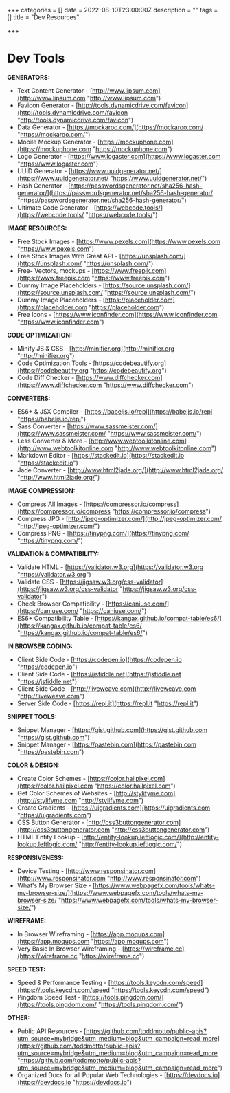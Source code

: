 +++
categories = []
date = 2022-08-10T23:00:00Z
description = ""
tags = []
title = "Dev Resources"

+++
# Dev Tools

**GENERATORS:**

* Text Content Generator - [http://www.lipsum.com](http://www.lipsum.com "http://www.lipsum.com")
* Favicon Generator - [http://tools.dynamicdrive.com/favicon](http://tools.dynamicdrive.com/favicon "http://tools.dynamicdrive.com/favicon")
* Data Generator - [https://mockaroo.com/](https://mockaroo.com/ "https://mockaroo.com/")
* Mobile Mockup Generator - [https://mockuphone.com](https://mockuphone.com "https://mockuphone.com")
* Logo Generator - [https://www.logaster.com](https://www.logaster.com "https://www.logaster.com")
* UUID Generator - [https://www.uuidgenerator.net/](https://www.uuidgenerator.net/ "https://www.uuidgenerator.net/")
* Hash Generator - [https://passwordsgenerator.net/sha256-hash-generator/](https://passwordsgenerator.net/sha256-hash-generator/ "https://passwordsgenerator.net/sha256-hash-generator/")
* Ultimate Code Generator - [https://webcode.tools/](https://webcode.tools/ "https://webcode.tools/")

**IMAGE RESOURCES:**

* Free Stock Images - [https://www.pexels.com](https://www.pexels.com "https://www.pexels.com")
* Free Stock Images With Great API - [https://unsplash.com/](https://unsplash.com/ "https://unsplash.com/")
* Free- Vectors, mockups - [https://www.freepik.com](https://www.freepik.com "https://www.freepik.com")
* Dummy Image Placeholders - [https://source.unsplash.com/](https://source.unsplash.com/ "https://source.unsplash.com/")
* Dummy Image Placeholders - [https://placeholder.com](https://placeholder.com "https://placeholder.com")
* Free Icons - [https://www.iconfinder.com](https://www.iconfinder.com "https://www.iconfinder.com")

**CODE OPTIMIZATION:**

* Minify JS & CSS - [http://minifier.org](http://minifier.org "http://minifier.org")
* Code Optimization Tools - [https://codebeautify.org](https://codebeautify.org "https://codebeautify.org")
* Code Diff Checker - [https://www.diffchecker.com](https://www.diffchecker.com "https://www.diffchecker.com")

**CONVERTERS:**

* ES6+ & JSX Compiler - [https://babeljs.io/repl](https://babeljs.io/repl "https://babeljs.io/repl")
* Sass Converter - [https://www.sassmeister.com/](https://www.sassmeister.com/ "https://www.sassmeister.com/")
* Less Converter & More - [http://www.webtoolkitonline.com](http://www.webtoolkitonline.com "http://www.webtoolkitonline.com")
* Markdown Editor - [https://stackedit.io](https://stackedit.io "https://stackedit.io")
* Jade Converter - [http://www.html2jade.org/](http://www.html2jade.org/ "http://www.html2jade.org/")

**IMAGE COMPRESSION:**

* Compress All Images - [https://compressor.io/compress](https://compressor.io/compress "https://compressor.io/compress")
* Compress JPG - [http://jpeg-optimizer.com/](http://jpeg-optimizer.com/ "http://jpeg-optimizer.com/")
* Compress PNG - [https://tinypng.com/](https://tinypng.com/ "https://tinypng.com/")

**VALIDATION & COMPATIBILITY:**

* Validate HTML - [https://validator.w3.org](https://validator.w3.org "https://validator.w3.org")
* Validate CSS - [https://jigsaw.w3.org/css-validator](https://jigsaw.w3.org/css-validator "https://jigsaw.w3.org/css-validator")
* Check Browser Compatibility - [https://caniuse.com/](https://caniuse.com/ "https://caniuse.com/")
* ES6+ Compatibility Table - [https://kangax.github.io/compat-table/es6/](https://kangax.github.io/compat-table/es6/ "https://kangax.github.io/compat-table/es6/")

**IN BROWSER CODING:**

* Client Side Code - [https://codepen.io](https://codepen.io "https://codepen.io")
* Client Side Code - [https://jsfiddle.net](https://jsfiddle.net "https://jsfiddle.net")
* Client Side Code - [http://liveweave.com](http://liveweave.com "http://liveweave.com")
* Server Side Code - [https://repl.it](https://repl.it "https://repl.it")

**SNIPPET TOOLS:**

* Snippet Manager - [https://gist.github.com](https://gist.github.com "https://gist.github.com")
* Snippet Manager - [https://pastebin.com](https://pastebin.com "https://pastebin.com")

**COLOR & DESIGN:**

* Create Color Schemes - [https://color.hailpixel.com](https://color.hailpixel.com "https://color.hailpixel.com")
* Get Color Schemes of Websites - [http://stylifyme.com](http://stylifyme.com "http://stylifyme.com")
* Create Gradients - [https://uigradients.com](https://uigradients.com "https://uigradients.com")
* CSS Button Generator - [http://css3buttongenerator.com](http://css3buttongenerator.com "http://css3buttongenerator.com")
* HTML Entity Lookup - [http://entity-lookup.leftlogic.com/](http://entity-lookup.leftlogic.com/ "http://entity-lookup.leftlogic.com/")

**RESPONSIVENESS:**

* Device Testing - [http://www.responsinator.com](http://www.responsinator.com "http://www.responsinator.com")
* What's My Browser Size - [https://www.webpagefx.com/tools/whats-my-browser-size/](https://www.webpagefx.com/tools/whats-my-browser-size/ "https://www.webpagefx.com/tools/whats-my-browser-size/")

**WIREFRAME:**

* In Browser Wireframing - [https://app.moqups.com](https://app.moqups.com "https://app.moqups.com")
* Very Basic In Browser Wireframing - [https://wireframe.cc](https://wireframe.cc "https://wireframe.cc")

**SPEED TEST:**

* Speed & Performance Testing - [https://tools.keycdn.com/speed](https://tools.keycdn.com/speed "https://tools.keycdn.com/speed")
* Pingdom Speed Test - [https://tools.pingdom.com/](https://tools.pingdom.com/ "https://tools.pingdom.com/")

**OTHER:**

* Public API Resources - [https://github.com/toddmotto/public-apis?utm_source=mybridge&utm_medium=blog&utm_campaign=read_more](https://github.com/toddmotto/public-apis?utm_source=mybridge&utm_medium=blog&utm_campaign=read_more "https://github.com/toddmotto/public-apis?utm_source=mybridge&utm_medium=blog&utm_campaign=read_more")
* Organized Docs for all Popular Web Technologies - [https://devdocs.io](https://devdocs.io "https://devdocs.io")